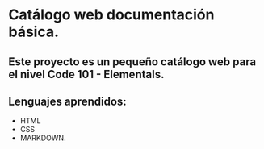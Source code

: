 # Catálogo web documentación básica.

Este proyecto es un pequeño catálogo web para el nivel Code 101 - Elementals.
---
## Lenguajes aprendidos:

- HTML
- CSS
- MARKDOWN.